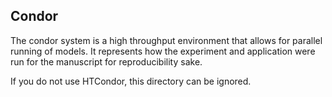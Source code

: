 ## Condor

The condor system is a high throughput environment that allows for parallel running of models. It represents how the experiment and application were run for the manuscript for reproducibility sake. 

If you do not use HTCondor, this directory can be ignored. 